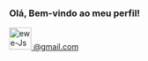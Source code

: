 ### Olá, Bem-vindo ao meu perfil!
<div align="left">

<a href="mailto:rafhael.matias@gmail.com"><img title="GMAIL" alt="ewe-Js" height="40" width="40" src="https://encrypted-tbn0.gstatic.com/images?q=tbn:ANd9GcTYrC2vQQE1Z7ConpeFW2c7bE3oGjbcBRlDhA&usqp=CAU" data-canonical-src="https://img.shields.io/badge/Gmail-D14836?style=for-the-badge&amp;logo=gmail&amp;logoColor=white" style="max-width: 100%;"> @gmail.com</a>
 
</div>
